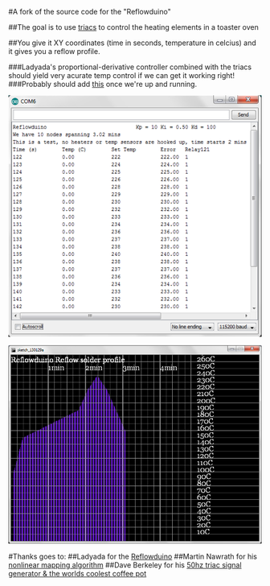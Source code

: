 #A fork of the source code for the "Reflowduino"

##The goal is to use [triacs](http://en.wikipedia.org/wiki/TRIAC) to control the heating elements in a toaster oven

##You give it XY coordinates (time in seconds, temperature in celcius) and it gives you a reflow profile.

###Ladyada's proportional-derivative controller combined with the triacs should yield very acurate temp control if we can get it working right!
###Probably should add [this](https://github.com/br3ttb/Arduino-PID-AutoTune-Library) once we're up and running.

![test](http://github.com/mmmaxwwwell/reflowduino/raw/master/sermon.png)

![test](http://github.com/mmmaxwwwell/reflowduino/raw/master/graph.png)

#Thanks goes to:
##Ladyada for the [Reflowduino](https://github.com/adafruit/Reflowduino)
##Martin Nawrath for his [nonlinear mapping algorithm](http://interface.khm.de/index.php/lab/experiments/nonlinear-mapping/)
##Dave Berkeley for his [50hz triac signal generator & the worlds coolest coffee pot](http://www.rotwang.co.uk/projects/triac.html)